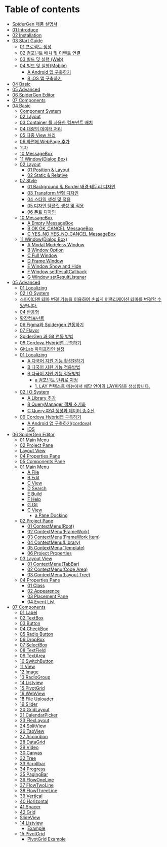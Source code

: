 # Table of contents

* [SpiderGen 제품 설명서](README.md)
* [01  Introduce](<Guide for SpiderGen/01  Introduce.md>)
* [02 Installation](<Guide for SpiderGen/02  Installation.md>)
* [03  Start Guide](03-start-guide/README.md)
  * [01  프로젝트 생성](03-start-guide/01.md)
  * [02  컴포넌트 배치 및 이벤트 연결](03-start-guide/02.md)
  * [03  빌드 및 실행 (Web)](03-start-guide/03-web.md)
  * [04  빌드 및 실행(Mobile)](03-start-guide/04-mobile/README.md)
    * [A  Android 앱 구축하기](03-start-guide/04-mobile/a-android.md)
    * [B  iOS 앱 구축하기](03-start-guide/04-mobile/b-ios.md)
* [04  Basic](<Guide for SpiderGen/04  Basic.md>)
* [05  Advanced](<Guide for SpiderGen/05  Advanced.md>)
* [06  SpiderGen Editor](<Guide for SpiderGen/06  SpiderGen Editor.md>)
* [07  Components](<Guide for SpiderGen/07  Components.md>)
* [04  Basic](04-basic-1/README.md)
  * [Component System](<Guide for SpiderGen/04  Basic/01  Component System.md>)
  * [02 Layout](<Guide for SpiderGen/04  Basic/02 Layout.md>)
  * [03 Container 를 사용한 컴포넌트 배치](<Guide for SpiderGen/04  Basic/03 Container 를 사용한 컴포넌트 배치.md>)
  * [04  대량의 데이터 처리](<Guide for SpiderGen/04  Basic/04  대량의 데이터 처리.md>)
  * [05  다중 View 처리](<Guide for SpiderGen/04  Basic/05  다중 View 처리.md>)
  * [06  화면에 WebPage 추가](<Guide for SpiderGen/04  Basic/06  화면에 WebPage 추가.md>)
  * [목차](<Guide for SpiderGen/04  Basic/07 Style.md>)
  * [10  MessageBox](<Guide for SpiderGen/04  Basic/10  MessageBox.md>)
  * [11  Window(Dialog Box)](<Guide for SpiderGen/04  Basic/11  Window(Dialog Box).md>)
  * [02 Layout](04-basic-1/02-layout-1/README.md)
    * [01  Position & Layout](<Guide for SpiderGen/04  Basic/02 Layout/01  Position & Layout.md>)
    * [02  Static & Relative](<Guide for SpiderGen/04  Basic/02 Layout/02  Static & Relative.md>)
  * [07 Style](04-basic-1/07-style-1/README.md)
    * [01  Background 및 Border 배경·테두리 디자인](<Guide for SpiderGen/04  Basic/07 Style/01  Background 및 Border 배경·테두리 디자인.md>)
    * [03  Transform 변형 디자인](<Guide for SpiderGen/04  Basic/07 Style/03  Transform 변형 디자인.md>)
    * [04  스타일 생성 및 적용](<Guide for SpiderGen/04  Basic/07 Style/04  스타일 생성 및 적용.md>)
    * [05  디자인 템플릿 생성 및 적용](<Guide for SpiderGen/04  Basic/07 Style/05  디자인 템플릿 생성 및 적용.md>)
    * [06  폰트 디자인](<Guide for SpiderGen/04  Basic/07 Style/06  폰트 디자인.md>)
  * [10  MessageBox](04-basic-1/10-messagebox-1/README.md)
    * [A Empty MessageBox](<Guide for SpiderGen/04  Basic/10  MessageBox/A Empty MessageBox.md>)
    * [B OK   OK\_CANCEL MessageBox](<Guide for SpiderGen/04  Basic/10  MessageBox/B OK   OK_CANCEL MessageBox.md>)
    * [C YES\_NO YES\_NO\_CANCEL MessageBox](<Guide for SpiderGen/04  Basic/10  MessageBox/C YES_NO YES_NO_CANCEL MessageBox.md>)
  * [11  Window(Dialog Box)](04-basic-1/11-window-dialog-box-1/README.md)
    * [A  Modal Modeless Window](<Guide for SpiderGen/04  Basic/11  Window(Dialog Box)/A  Modal Modeless Window.md>)
    * [B  Window Option](<Guide for SpiderGen/04  Basic/11  Window(Dialog Box)/B  Window Option.md>)
    * [C  Full Window](<Guide for SpiderGen/04  Basic/11  Window(Dialog Box)/C  Full Window.md>)
    * [D  Frame Window](<Guide for SpiderGen/04  Basic/11  Window(Dialog Box)/D  Frame Window.md>)
    * [E  Window Show and Hide](<Guide for SpiderGen/04  Basic/11  Window(Dialog Box)/E  Window Show and Hide.md>)
    * [F  Window setResultCallback](<Guide for SpiderGen/04  Basic/11  Window(Dialog Box)/F  Window setResultCallback.md>)
    * [G  Window setResultListener](<Guide for SpiderGen/04  Basic/11  Window(Dialog Box)/G  Window setResultListener.md>)
* [05  Advanced](05-advanced-1/README.md)
  * [01  Localizing](<Guide for SpiderGen/05  Advanced/01  Localizing.md>)
  * [02  I O System](<Guide for SpiderGen/05  Advanced/02  I O System.md>)
  * [스파이더젠 테마 변경 기능을 이용하여 손쉽게 어플리케이션 테마를 변경할 수 있습니다.](<Guide for SpiderGen/05  Advanced/03  테마 변경.md>)
  * [04  반응형](<Guide for SpiderGen/05  Advanced/04  반응형.md>)
  * [확장컴포넌트](<Guide for SpiderGen/05  Advanced/05  확장 컴포넌트.md>)
  * [06  Figma와 Spidergen 연동하기](<Guide for SpiderGen/05  Advanced/06  Figma와 Spidergen 연동하기.md>)
  * [07  Flavor](<Guide for SpiderGen/05  Advanced/07  Flavor.md>)
  * [SpiderGen 과 Git 연동 방법](<Guide for SpiderGen/05  Advanced/08  Git 연동.md>)
  * [09  Cordova Hybrid앱 구축하기](<Guide for SpiderGen/05  Advanced/09  Cordova Hybrid앱 구축하기.md>)
  * [GitLab 파이프라인 설정](<Guide for SpiderGen/05  Advanced/10  GitLab CI CD Build PipeLine.md>)
  * [01  Localizing](05-advanced-1/01-localizing-1/README.md)
    * [A  다국어 지원 기능 활성화하기](<Guide for SpiderGen/05  Advanced/01  Localizing/A  다국어 지원 기능 활성화하기.md>)
    * [B  다국어 지원 기능 적용방법](<Guide for SpiderGen/05  Advanced/01  Localizing/B  다국어 지원 기능 적용방법.md>)
    * [B  다국어 지원 기능 적용방법](05-advanced-1/01-localizing-1/b-1/README.md)
      * [a  컴포넌트 단위로 지정](<Guide for SpiderGen/05  Advanced/01  Localizing/B  다국어 지원 기능 적용방법/a  컴포넌트 단위로 지정.md>)
      * [1. LAY 컨텍스트 메뉴에서 해당 언어의 LAY파일을 생성합니다.](<Guide for SpiderGen/05  Advanced/01  Localizing/B  다국어 지원 기능 적용방법/b  새로운 LAY파일 만들기.md>)
  * [02  I O System](05-advanced-1/02-i-o-system-1/README.md)
    * [A  Library 추가](<Guide for SpiderGen/05  Advanced/02  I O System/A  Library 추가.md>)
    * [B  QueryManager 객체 초기화](<Guide for SpiderGen/05  Advanced/02  I O System/B  QueryManager 객체 초기화.md>)
    * [C  Query 파일 생성과 데이터 송수신](<Guide for SpiderGen/05  Advanced/02  I O System/C  Query 파일 생성과 데이터 송수신.md>)
  * [09  Cordova Hybrid앱 구축하기](05-advanced-1/09-cordova-hybrid-1/README.md)
    * [A  Android 앱 구축하기(cordova)](<Guide for SpiderGen/05  Advanced/09  Cordova Hybrid앱 구축하기/A  Android 앱 구축하기(cordova).md>)
    * [iOS](<Guide for SpiderGen/05  Advanced/09  Cordova Hybrid앱 구축하기/B  iOS 앱 구축하기(cordova).md>)
* [06  SpiderGen Editor](06-spidergen-editor-1/README.md)
  * [01  Main Menu](<Guide for SpiderGen/06  SpiderGen Editor/01  Main Menu.md>)
  * [02  Project Pane](<Guide for SpiderGen/06  SpiderGen Editor/02  Project Pane.md>)
  * [Layout View](<Guide for SpiderGen/06  SpiderGen Editor/03  Layout View.md>)
  * [04  Properties Pane](<Guide for SpiderGen/06  SpiderGen Editor/04  Properties Pane.md>)
  * [05  Components Pane](<Guide for SpiderGen/06  SpiderGen Editor/05  Components Pane.md>)
  * [01  Main Menu](06-spidergen-editor-1/01-main-menu-1/README.md)
    * [A  File](<Guide for SpiderGen/06  SpiderGen Editor/01  Main Menu/A  File.md>)
    * [B  Edit](<Guide for SpiderGen/06  SpiderGen Editor/01  Main Menu/B  Edit.md>)
    * [C  View](<Guide for SpiderGen/06  SpiderGen Editor/01  Main Menu/C  View.md>)
    * [D  Search](<Guide for SpiderGen/06  SpiderGen Editor/01  Main Menu/D  Search.md>)
    * [E  Build](<Guide for SpiderGen/06  SpiderGen Editor/01  Main Menu/E  Build.md>)
    * [F  Help](<Guide for SpiderGen/06  SpiderGen Editor/01  Main Menu/F  Help.md>)
    * [G  Git](<Guide for SpiderGen/06  SpiderGen Editor/01  Main Menu/G  Git.md>)
    * [C  View](06-spidergen-editor-1/01-main-menu-1/c-view-1/README.md)
      * [a  Pane Docking](<Guide for SpiderGen/06  SpiderGen Editor/01  Main Menu/C  View/a  Pane Docking.md>)
  * [02  Project Pane](06-spidergen-editor-1/02-project-pane-1/README.md)
    * [01  ContextMenu(Root)](<Guide for SpiderGen/06  SpiderGen Editor/02  Project Pane/01  ContextMenu(Root).md>)
    * [02 ContextMenu(FrameWork)](<Guide for SpiderGen/06  SpiderGen Editor/02  Project Pane/02 ContextMenu(FrameWork).md>)
    * [03 ContextMenu(FrameWork Item)](<Guide for SpiderGen/06  SpiderGen Editor/02  Project Pane/03 ContextMenu(FrameWork Item).md>)
    * [04 ContextMenu(Library)](<Guide for SpiderGen/06  SpiderGen Editor/02  Project Pane/04 ContextMenu(Library).md>)
    * [05 ContextMenu(Template)](<Guide for SpiderGen/06  SpiderGen Editor/02  Project Pane/05 ContextMenu(Template).md>)
    * [06  Project Properties](<Guide for SpiderGen/06  SpiderGen Editor/02  Project Pane/06  Project Properties.md>)
  * [03  Layout View](06-spidergen-editor-1/03-layout-view-1/README.md)
    * [01 ContextMenu(TabBar)](<Guide for SpiderGen/06  SpiderGen Editor/03  Layout View/01 ContextMenu(TabBar).md>)
    * [02 ContextMenu(Code Area)](<Guide for SpiderGen/06  SpiderGen Editor/03  Layout View/02 ContextMenu(Code Area).md>)
    * [03 ContextMenu(Layout Tree)](<Guide for SpiderGen/06  SpiderGen Editor/03  Layout View/03 ContextMenu(Layout Tree).md>)
  * [04  Properties Pane](06-spidergen-editor-1/04-properties-pane-1/README.md)
    * [01  Class](<Guide for SpiderGen/06  SpiderGen Editor/04  Properties Pane/01  Class.md>)
    * [02 Appearence](<Guide for SpiderGen/06  SpiderGen Editor/04  Properties Pane/02 Appearence.md>)
    * [03  Placement Pane](<Guide for SpiderGen/06  SpiderGen Editor/04  Properties Pane/03  Placement Pane.md>)
    * [04  Event List](<Guide for SpiderGen/06  SpiderGen Editor/04  Properties Pane/04  Event List.md>)
* [07  Components](07-components-1/README.md)
  * [01  Label](<Guide for SpiderGen/07  Components/01  Label.md>)
  * [02  TextBox](<Guide for SpiderGen/07  Components/02  TextBox.md>)
  * [03  Button](<Guide for SpiderGen/07  Components/03  Button.md>)
  * [04  CheckBox](<Guide for SpiderGen/07  Components/04  CheckBox.md>)
  * [05  Radio Button](<Guide for SpiderGen/07  Components/05  Radio Button.md>)
  * [06  DropBox](<Guide for SpiderGen/07  Components/06  DropBox.md>)
  * [07  SelectBox](<Guide for SpiderGen/07  Components/07  SelectBox.md>)
  * [08  TextField](<Guide for SpiderGen/07  Components/08  TextField.md>)
  * [09  TextArea](<Guide for SpiderGen/07  Components/09  TextArea.md>)
  * [10  SwitchButton](<Guide for SpiderGen/07  Components/10  SwitchButton.md>)
  * [11  View](<Guide for SpiderGen/07  Components/11  View.md>)
  * [12  Image](<Guide for SpiderGen/07  Components/12  Image.md>)
  * [13  RadioGroup](<Guide for SpiderGen/07  Components/13  RadioGroup.md>)
  * [14  Listview](<Guide for SpiderGen/07  Components/14  Listview.md>)
  * [15 PivotGrid](<Guide for SpiderGen/07  Components/15 PivotGrid.md>)
  * [16  WebView](<Guide for SpiderGen/07  Components/16  WebView.md>)
  * [18 File Uploader](<Guide for SpiderGen/07  Components/18 File Uploader.md>)
  * [19  Slider](<Guide for SpiderGen/07  Components/19  Slider.md>)
  * [20  GridLayout](<Guide for SpiderGen/07  Components/20  GridLayout.md>)
  * [21 CalendarPicker](<Guide for SpiderGen/07  Components/21 CalendarPicker.md>)
  * [23  FlexLayout](<Guide for SpiderGen/07  Components/23  FlexLayout.md>)
  * [24  SplitView](<Guide for SpiderGen/07  Components/24  SplitView.md>)
  * [26  TabView](<Guide for SpiderGen/07  Components/26  TabView.md>)
  * [27  Accordion](<Guide for SpiderGen/07  Components/27  Accordion.md>)
  * [28 DataGrid](<Guide for SpiderGen/07  Components/28 DataGrid.md>)
  * [29  Video](<Guide for SpiderGen/07  Components/29  Video.md>)
  * [30 Canvas](<Guide for SpiderGen/07  Components/30 Canvas.md>)
  * [32 Tree](<Guide for SpiderGen/07  Components/32 Tree.md>)
  * [33 Scrollbar](<Guide for SpiderGen/07  Components/33 Scrollbar.md>)
  * [34  Progress](<Guide for SpiderGen/07  Components/34  Progress.md>)
  * [35 PagingBar](<Guide for SpiderGen/07  Components/35 PagingBar.md>)
  * [36 FlowOneLine](<Guide for SpiderGen/07  Components/36 FlowOneLine.md>)
  * [37 FlowTwoLine](<Guide for SpiderGen/07  Components/37 FlowTwoLine.md>)
  * [38 FlowThreeLine](<Guide for SpiderGen/07  Components/38 FlowThreeLine.md>)
  * [39 Vertical](<Guide for SpiderGen/07  Components/39 Vertical.md>)
  * [40 Horizontal](<Guide for SpiderGen/07  Components/40 Horizontal.md>)
  * [41 Spacer](<Guide for SpiderGen/07  Components/41 Spacer.md>)
  * [42  Grid](<Guide for SpiderGen/07  Components/42  Grid.md>)
  * [SlideView](<Guide for SpiderGen/07  Components/43  SlideView.md>)
  * [14  Listview](07-components-1/14-listview-1/README.md)
    * [Example](<Guide for SpiderGen/07  Components/14  Listview/Example.md>)
  * [15 PivotGrid](07-components-1/15-pivotgrid-1/README.md)
    * [PivotGrid Example](<Guide for SpiderGen/07  Components/15 PivotGrid/PivotGrid Example.md>)
